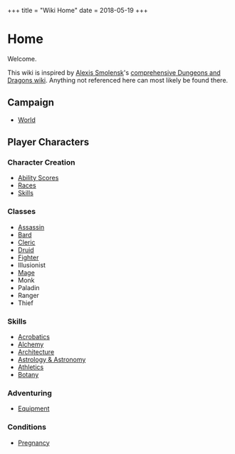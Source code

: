 +++
title = "Wiki Home"
date = 2018-05-19
+++
# Home

Welcome.

This wiki is inspired by [Alexis Smolensk](https://tao-dnd.blogspot.ca)'s [comprehensive Dungeons and Dragons wiki](https://tao-dndwiki.blogspot.ca/2018/02/general-index.html).
Anything not referenced here can most likely be found there.

## Campaign

* [World](./wiki/world.md)

## Player Characters

### Character Creation

* [Ability Scores](./wiki/characters/ability-scores.md)
* [Races](./wiki/characters/races.md)
* [Skills](./wiki/characters/skills.md)

### Classes
* [Assassin](./wiki/characters/assassin.md)
* [Bard](./wiki/characters/bard.md)
* [Cleric](./wiki/characters/cleric.md)
* [Druid](./wiki/characters/druid.md)
* [Fighter](./wiki/characters/fighter.md)
* Illusionist
* [Mage](./wiki/characters/mage.md)
* Monk
* Paladin
* Ranger
* Thief

### Skills
* [Acrobatics](./wiki/skills/acrobatics.md)
* [Alchemy](./wiki/skills/alchemy.md)
* [Architecture](./wiki/skills/architecture.md)
* [Astrology & Astronomy](./wiki/skills/astrology.md)
* [Athletics](./wiki/skills/athletics.md)
* [Botany](./wiki/skills/botany.md)

### Adventuring
* [Equipment](./wiki/equipment.md)

### Conditions
* [Pregnancy](./wiki/pregnancy.md)
